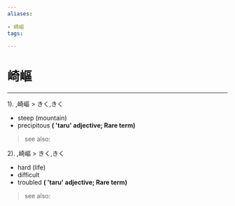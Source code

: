 ```yaml
---
aliases:
    
- 崎嶇
tags:
    
---
```


# 崎嶇
---
1).
,崎嶇 > きく,きく

- steep (mountain)
- precipitous
**( 'taru' adjective; Rare term)**
> see also: 
            
2).
,崎嶇 > きく,きく

- hard (life)
- difficult
- troubled
**( 'taru' adjective; Rare term)**
> see also: 
            